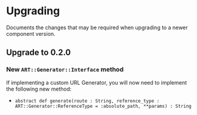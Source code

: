 # Upgrading

Documents the changes that may be required when upgrading to a newer component version.

## Upgrade to 0.2.0

### New `ART::Generator::Interface` method

If implementing a custom URL Generator, you will now need to implement the following new method:

- `abstract def generate(route : String, reference_type : ART::Generator::ReferenceType = :absolute_path, **params) : String`

